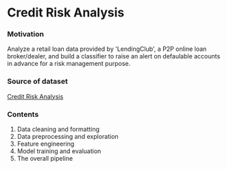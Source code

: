 # Credit Risk Analysis

### Motivation 
Analyze a retail loan data provided by 'LendingClub', a P2P online loan broker/dealer, and build a classifier to raise an alert on defaulable accounts in advance for a risk management purpose.

### Source of dataset
[Credit Risk Analysis](https://www.kaggle.com/ranadeep/credit-risk-dataset)

### Contents
1. Data cleaning and formatting
2. Data preprocessing and exploration 
3. Feature engineering
4. Model training and evaluation
5. The overall pipeline
